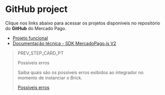 # GitHub project

Clique nos links abaixo para acessar os projetos disponíveis no repositório do **GitHub** do Mercado Pago.

* [Projeto funcional](https://github.com/mercadopago/card-payment-bricks-sample)
* [Documentação técnica - SDK MercadoPago.js V2](https://github.com/mercadopago/sdk-js)

> PREV_STEP_CARD_PT
>
> Possíveis erros
>
> Saiba quais são os possíveis erros exibidos ao integrador no momento de instanciar o Brick.
>
> [Possíveis erros](/developers/pt/docs/checkout-bricks/additional-content/possible-errors)